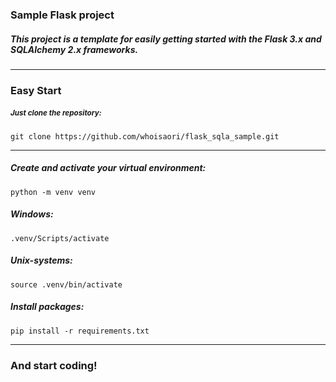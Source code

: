 ### Sample Flask project
##### This project is a template for easily getting started with the Flask 3.x and SQLAlchemy 2.x frameworks.
***

### Easy Start
##### <sup>Just clone the repository:</sup>
`git clone https://github.com/whoisaori/flask_sqla_sample.git`
***

##### Create and activate your virtual environment:<br>
`python -m venv venv`
<br>

##### Windows:<br>
`.venv/Scripts/activate`
<br>

##### Unix-systems:<br>
`source .venv/bin/activate`
<br>

##### Install packages:<br>
`pip install -r requirements.txt`

***
### And start coding!